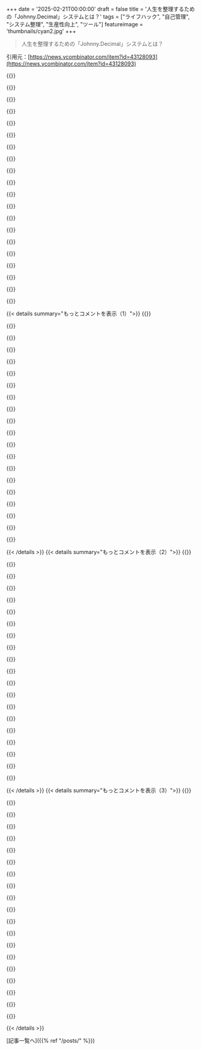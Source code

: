 +++
date = '2025-02-21T00:00:00'
draft = false
title = '人生を整理するための「Johnny.Decimal」システムとは？'
tags = ["ライフハック", "自己管理", "システム整理", "生産性向上", "ツール"]
featureimage = 'thumbnails/cyan2.jpg'
+++

> 人生を整理するための「Johnny.Decimal」システムとは？

引用元：[https://news.ycombinator.com/item?id=43128093](https://news.ycombinator.com/item?id=43128093)

{{<matomeQuote body="Johnnyのシステムはすごくいいけど、マジで頭が爆発するかも。自分も自動車に21を割り振ったとして、保険をどこに置くか迷う。適当に振り分けるけど、後でどこに入れたかわからなくなる。全体を把握できないから、結局なにも見つけられなくなる。Johnnyに敬意を表するけど、正直使いこなせない。" userName="Beestie" createdAt="2025-02-21T17:16:44" color="">}}

{{<matomeQuote body="まさにその通りだね。情報は複数の文脈に関連することが多くて、どんなに階層的に整理しても覚えきれない。覚えるのが苦手な人には特に厳しい。タグやコンテンツ分類が解決策かもだけど、常にデータを整理する手間がかかる。最近は自動タグ付けのツールもあって助かってる。" userName="threecheese" createdAt="2025-02-22T16:46:57" color="">}}

{{<matomeQuote body="自分もどのフォルダに何を入れたか覚えてない。だから、検索を頻繁に使うんだ。90％はキーワードで探せるけど、ちゃんと自分に意味のある名前を付けないといけない。リンクも同様で、過去のチケットを探すのも簡単さ。ブラウザの履歴をあまり消さないのはこれが理由。" userName="xivzgrev" createdAt="2025-02-23T06:58:22" color="#ff5c5c">}}

{{<matomeQuote body="Johnnyだけど、これは典型的な例だね。保険は自動車の下か、車の中に保険を置くか、どっちかは自分の脳に合う方を選べばいい。実際、保険はその対象に近くに置くのが良い。インデックスも使えば、検索で簡単に探せるよ。" userName="jen729w" createdAt="2025-02-21T22:32:06" color="#45d325">}}

{{<matomeQuote body="そうだね、脳は人それぞれだから、選択が変わることもある。" userName="tener" createdAt="2025-02-22T08:36:53" color="">}}

{{<matomeQuote body="分かる。Johnny.Decimalを7年使ってきたけど、シンボリックリンクを使うことで管理が楽になった。仕事の整理がしやすくなったけど、プライベートはまだ試行錯誤してる。" userName="ics" createdAt="2025-02-22T18:05:39" color="">}}

{{<matomeQuote body="これだ！自分もフォルダよりタグの方が好き。ノートを一つのフォルダに入れて、タグを使うことで分類が楽になる。" userName="arbitrandomuser" createdAt="2025-02-21T18:03:06" color="">}}

{{<matomeQuote body="自分はタグが好きだけど、使い方がバラバラになっちゃうことが多い。そのせいで見つけられなくなる。ファイル構造だと、必ずどこかに入れる必要があるから管理しやすい。タグは色々と使えるけど、管理が難しい。" userName="benrutter" createdAt="2025-02-22T13:11:52" color="">}}

{{<matomeQuote body="オートコンプリートは助かるけど、ミススペルが問題で再タグ付けが大変になる。" userName="edgarvaldes" createdAt="2025-02-22T16:13:37" color="">}}

{{<matomeQuote body="さらに、タグは自然に階層構造になるべきだから、どんな分類でも対応できるようにしたい。" userName="lblume" createdAt="2025-02-21T18:16:00" color="">}}

{{<matomeQuote body="Obsidianみたいなリンクされたドキュメントのウィキシステムが好きだわ。複数の経路で情報にアクセスできるのがいい。健康保険はどっちのノートに入れるか悩むけど、必要に応じて適切な方にリンクすればOK。自分は小さいノートより大きくて見出しがたくさんある方が好きだな。" userName="Vegenoid" createdAt="2025-02-21T23:09:55" color="#ff5c5c">}}

{{<matomeQuote body="非テキストファイルをどうやってリンクするの？パソコンのファイルに直接リンクする感じ？それだとモバイルアプリで見れなくなるのかな？同期の仕組みに組み込んでるのか知りたい。" userName="fivestones" createdAt="2025-02-25T08:24:14" color="">}}

{{<matomeQuote body="非テキストファイルは「vault」ディレクトリのサブディレクトリに入れて、こんな感じでリンクするよ：>「![some description](media/something.pdf)」。全体のvaultはiCloudドライブにあるから、スマホでもファイルが見れるんだ。" userName="Vegenoid" createdAt="2025-03-01T07:00:24" color="#45d325">}}

{{<matomeQuote body="俺も似た問題に悩んでて、なるべくフラットに整理するようにしてる。全部を13に入れる感じで。フラットな構造は整理されてないみたいだけど、少ないアイテムなら一つずつ見るのが意外に早いよ。" userName="gloomyday" createdAt="2025-02-21T18:19:41" color="">}}

{{<matomeQuote body="今の時代はCtrl+Fで「insurance」だね。物理的な紙なら、重要な書類が入ったフォルダーの中にあるかな。階層に頼りすぎるのは危険で、特定の書類を探すなら、名前で探した方が効率的だよ。" userName="vvillena" createdAt="2025-02-22T20:07:52" color="">}}

{{<matomeQuote body="階層構造はタクソノミーの争いの元だよね。>「タグ付け」が最重要。だから1PasswordがBitwardenより好き。フォルダー必要なし、タグがあればいい。Firefoxのブックマークシステムも最高。" userName="mdaniel" createdAt="2025-02-22T20:55:58" color="#45d325">}}

{{<matomeQuote body="最近知ったんだけど、ターミナルからmacのSpotlight検索インデックスにアクセスできるmdfindを使うと便利。置き忘れたpdfを探すのに良いよ。" userName="koenneker" createdAt="2025-02-22T20:49:59" color="">}}

{{<matomeQuote body="この問題、俺も経験した。無理にシステムを作ろうとして考えすぎたんだ。結局、箱を作ってプラスチックの封筒を使って整理してる。何かあれば箱からごそごそ探せばいいから楽だよ。" userName="beAbU" createdAt="2025-02-21T17:44:04" color="">}}

{{<matomeQuote body="Zettelkastenを利用して、文字と数字を交互に使ってる。21a5は自分のモバイル用。分類って難しいよな。デューリー方式も同じ問題に直面してたと思う。" userName="blippage" createdAt="2025-02-23T08:56:00" color="#ff33a1">}}

{{<matomeQuote body="デューリーがどんなにひどい人だったか、知って驚いたよ。詳しくはWikipediaを見てみて。" userName="MollyRealized" createdAt="2025-02-24T02:08:01" color="">}}

{{< details summary="もっとコメントを表示（1）">}}
{{<matomeQuote body="なんで数字を使うのか分からないな。例でいうと、Citronの保険を21.2.8みたいに示すこともできるけど、automobiles.citron.insuranceって呼んでもいいじゃん。automobiles/citron/insuranceみたいだし、フォルダ構造を使うのと何が違うの？" userName="lylejantzi3rd" createdAt="2025-02-24T00:47:30" color="">}}

{{<matomeQuote body="フォルダをcitronにする方が、同じレベルでN個のフォルダを作れるから、2の方が管理しやすくなるってことが違いかな。" userName="unfixed" createdAt="2025-02-25T09:56:53" color="">}}

{{<matomeQuote body="必要なのは、アイテムが複数の場所に存在できるツリーだね。Bearはそのヒエラルキーのタグをうまくやってるし、多くのファイルシステムもハードリンクでできるけど、UXが微妙だね。" userName="xixixao" createdAt="2025-02-21T17:20:14" color="#ff33a1">}}

{{<matomeQuote body="おお、すごい発想だ！シュレーディンガーのファイルシステムが必要だな！どこにでも保険のポリシーがある感じが最高だ！" userName="Beestie" createdAt="2025-02-21T17:27:45" color="#785bff">}}

{{<matomeQuote body="まだ使ったことはないけど、二つの場所を探すのは十数箇所より楽だと思う。完璧ではないかもしれないけど、どちらかを適当に選んでも検索スペースを減らせるし、試してみるつもりだ。" userName="catlifeonmars" createdAt="2025-02-22T23:13:21" color="">}}

{{<matomeQuote body="JDみたいなものを自分のシステムにタグを使って導入しようと考えてるよ。PaperlessでPDFを整理して、Obsidianでメモ、Gmailでメール、Todoistでタスク、ClozeでCRMを使ってるんだけど、全部タグをサポートしてるんだ。" userName="zwayhowder" createdAt="2025-02-22T21:07:37" color="#ff33a1">}}

{{<matomeQuote body="それにはシンボリックリンクかハードリンクが役立つかもね。ハードリンクなら、同じファイルを二つの場所で見ることができて、変更や削除したら両方から消えるし。" userName="mindwork" createdAt="2025-02-21T18:18:04" color="">}}

{{<matomeQuote body="＞また削除したら他のディレクトリからも消えるってさ、君のOSはうちのと全然違うね。LinuxとmacOSのハードリンクはただの名前付きinodeだから、全部の参照が消えないとディスクを再利用できないんだ。" userName="mdaniel" createdAt="2025-02-22T20:58:58" color="">}}

{{<matomeQuote body="TheBrain.comみたいなツールが役立つね。一つのノードに複数の親と兄弟を持つことができるから。" userName="mjklin" createdAt="2025-02-22T20:51:16" color="">}}

{{<matomeQuote body="結局、いくつかの場所のうちの一つにしかないわけで、肝心なのはその場所を知っていて、すぐにアクセスできることだよ。" userName="dubeye" createdAt="2025-02-21T19:27:58" color="">}}

{{<matomeQuote body="そうそう、これだよね。" userName="methods21" createdAt="2025-02-26T14:21:44" color="">}}

{{<matomeQuote body="PKMでは発見性、ポータブル性、維持管理のしやすさ、リコールのしやすさのトレードオフがあるね。ポータブル性が大事で、Notionみたいなのは避けてる。テキストファイルは安心だけど、Johnny Decimalは新しいノートの追加が面倒だな。結局、検索機能があればリコールのしやすさは解決できるし、発見性がメリットって感じ。今はPARAに近いことやってるけど、Emacsのユーザーとしてはdenoteも面白い。" userName="erganemic" createdAt="2025-02-21T17:00:10" color="#ff33a1">}}

{{<matomeQuote body="発見性、ポータブル性、維持管理のしやすさのトレードオフについての洞察、いいね。オブシディアンはポータブルなシステムとして信頼してるよ。その基本概念は他の多くのアプリでも使われてるから。今はBear使ってるけど、問題なくオブシディアンに移行できたよ。" userName="SebastianKra" createdAt="2025-02-25T11:51:39" color="#ff5733">}}

{{<matomeQuote body="僕も同じような感じ！全てを一つのフォルダにプレーンテキストのMarkdownファイルで保存してる。自分のソフトが壊れても、最新のインデクサーに取り込むだけだし問題なし。" userName="disqard" createdAt="2025-02-22T00:05:46" color="">}}

{{<matomeQuote body="paperless-ngxを使ってて、ドキュメントを10種類ぐらい管理してる。郵便物や処方箋をスキャンして基本的に全部入れちゃう。分類機能があって、時間が経つと自動で日付や種類を判別してくれる。バックアップも定期的に取ってるし、管理がすごく楽だよ。" userName="ornornor" createdAt="2025-02-23T12:32:13" color="">}}

{{<matomeQuote body="Johnny Decimalが解決しようとしてること、ほんとにわかるよ。デジタル整理はみんな苦労してて、シンプルなシステムは魅力的だよね。でも、実際の情報は一つのカテゴリーに収まりきらないことが多い。Johnny Decimalの強みはシンプルさだけど、それが実際の複雑さに対する弱点にもなってる。情報の自然なつながりを無視せずに、文書が複数の文脈に存在できるアプローチの方が成功することが多い。" userName="bluechair" createdAt="2025-02-21T15:59:15" color="#785bff">}}

{{<matomeQuote body="タグの重要性を感じるよ。アイテムが複数のカテゴリーに表示できるから、重複を避けつつも各カテゴリーに関連付けられる。" userName="raintrees" createdAt="2025-02-21T16:13:26" color="">}}

{{<matomeQuote body="やっぱりシステムを持つことが大事で、どのシステムでもいいと思う。階層を3レベルに制限することに大きな意義は感じないし、作成時間をファイル名に入れることも冗長だと思う。でもやってしまうことが多いんだよね。" userName="vander_elst" createdAt="2025-02-21T15:46:39" color="">}}

{{<matomeQuote body="過去の議論：<br>https://news.ycombinator.com/item?id=36308366<br>https://news.ycombinator.com/item?id=37506640<br>https://news.ycombinator.com/item?id=25398027" userName="dang" createdAt="2025-02-22T19:41:49" color="">}}

{{<matomeQuote body="ありがとう！要点をまとめると、Johnny Decimalはプロジェクトを整理するシステムで、いろんなスレッドがあるよ。<br>https://news.ycombinator.com/item?id=37506640<br>https://news.ycombinator.com/item?id=36308366<br>https://news.ycombinator.com/item?id=36300472" userName="oneeyedpigeon" createdAt="2025-02-21T15:46:38" color="">}}


{{< /details >}}
{{< details summary="もっとコメントを表示（2）">}}
{{<matomeQuote body="何回もコンピュータを移行してるせいか、ファイルの作成日が変になってる。JDは使ってないけど、年ごとのフォルダにいろいろ入れてて、例えば2012年に始めたグラフィックノベルがページによって2014年や2019年の日付になってることがある。これって移行のせい？それとも後から編集して新しいファイルとして保存したのかな？とにかく日付が変だよね。どんなシステムを持つかが大事なのは同意。" userName="egypturnash" createdAt="2025-02-21T16:09:24" color="">}}

{{<matomeQuote body="全く同意。ファイルをコピーする時って、元の日付が保持されるのか、それとも新たに始まるのか、正解はあるけど、使ってるOSやプログラムによって違うかも。でもそんなことに気を使いたくないよね。自分は作成日やユニーク名が必要な時は、日付をサフィックスとして加えてる。022125って感じで、一目で分かりやすくなるしね。" userName="MetaWhirledPeas" createdAt="2025-02-21T16:23:50" color="#38d3d3">}}

{{<matomeQuote body="250221の方が君のニーズには合ってると思うよ。" userName="charleshan" createdAt="2025-02-22T19:23:24" color="">}}

{{<matomeQuote body="ファイルシステムに作成日の追跡を任せるのは、データ移動の際に気を使わなきゃいけなくなるよね。20250221-nyc-tripみたいな名前は粗いけど耐久性が高い方法だと思う。" userName="cloudfudge" createdAt="2025-02-21T15:54:20" color="">}}

{{<matomeQuote body="20250221-nyc-tripは作成日時じゃなくて、テーマの識別子だよ。どっちも日付だけど、違う意味を持つんだ。" userName="ghostly_s" createdAt="2025-02-21T16:00:52" color="">}}

{{<matomeQuote body="作成日時から始めるとして、そうすると両方の意味を持つことになるんだよね。" userName="cloudfudge" createdAt="2025-02-25T00:06:42" color="">}}

{{<matomeQuote body="同意。こういう投稿の利点は、誰かが自身のシステムを文書化して、改良したこと。そしたら自分に合うアイデアを盗んで応用できる。整理整頓が苦手な自分には、こういうガイドが助かる。全体のシステムを試すと失敗することが多いから、気に入った部分だけを試してるんだ。" userName="zerkten" createdAt="2025-02-21T15:58:50" color="#ff5733">}}

{{<matomeQuote body="普段使ういくつかの階層が3レベルを超えてて、すごく面倒。作業のためにサブディレクトリをデスクトップにコピーすることもある。作業が終わったら、また小さな「箱」に戻してデスクトップのは消しちゃう。" userName="tsumnia" createdAt="2025-02-21T15:51:21" color="">}}

{{<matomeQuote body="そういうので、NeXT CubeのMiller Column Filebrowserが無性に恋しくなる。Appleの実装ももっとそれに似てほしい。MacBookで使うと、なんか「合ってない」感じなんだよね。" userName="WillAdams" createdAt="2025-02-21T15:56:20" color="">}}

{{<matomeQuote body="Johnny DecimalみたいなPARAを含むいろんな整理システムを試したけど、どれもうまくいかなかった。ADHDの自分には、整理に力を入れないのが一番合ってる。だからLogseq/Tana/Reflectみたいなツールがすごく役立ってる。ジャーナルに書いてタグを付けたり、必要があれば特定のページを作ってる。ただ検索とバックリンクがあればそれで十分なんだ。" userName="lardissone" createdAt="2025-02-21T15:56:42" color="#ff33a1">}}

{{<matomeQuote body="長年色んなアプリを試した結果、こういうシンプルな組織方法に落ち着いたよ。週に一回のクリーンアップで過去のノートとつなげてる。おかげで時間が節約できて、分析麻痺も減って、集中できるようになった。書くことが最重要だね。" userName="a1ff00" createdAt="2025-02-21T16:12:41" color="#785bff">}}

{{<matomeQuote body="＞ concoufany<br>それってcacophony（騒音）じゃない？" userName="Invictus0" createdAt="2025-02-21T16:38:25" color="">}}

{{<matomeQuote body="その通り！複雑なシステムはただのノイズだよ。シンプルなMDファイルと良い検索機能があれば、あっという間に必要な情報が見つかる。自分は年ごとに大きなファイルにメモやタスクを日ごとに分けてるよ。" userName="kossTKR" createdAt="2025-02-21T16:06:30" color="#45d325">}}

{{<matomeQuote body="自分もADHDではないけど、組織化に努力しないのが一番だと思う。ウェブサイト見て混乱したからすぐに閉じたし、組織は継続性が鍵だと思うけど、それが苦手なんだよね。" userName="niteshpant" createdAt="2025-02-21T16:02:45" color="#ff33a1">}}

{{<matomeQuote body="自分はADHDじゃないと思うけど、Logseqが大好き。ノート、日記、タスク管理の完璧なミックスだと思う。エントリーを整理するのが面倒だと、ログが全く取れなくなっちゃう。" userName="bicx" createdAt="2025-02-21T16:10:14" color="#ff33a1">}}

{{<matomeQuote body="色々なツールを試したけど結局Logseqに戻ってきた。素晴らしいね。ただ、モバイルアプリは本当にひどい。" userName="lardissone" createdAt="2025-02-21T16:27:37" color="">}}

{{<matomeQuote body="色んなKMSを試したけど、結局Google Keepに戻ってきてしまう。モバイルアプリの使いにくさが一番の理由。簡単に使えるアプリがあれば嬉しいのに。" userName="h14h" createdAt="2025-02-21T16:43:25" color="">}}

{{<matomeQuote body="もしモバイルアプリがPDFの読み込みやハイライトをデスクトップ版と同じくらいうまく扱えたら、Logseq以外のツールは使わないよ。PDFで読めれば最高なんだけど。" userName="smeej" createdAt="2025-02-21T17:20:46" color="#785bff">}}

{{<matomeQuote body="大体のものは続かないけど、今の自分のやり方はこれ。物理的なものはファイル整理ボックスで、デジタルはMediaWikiの簡単なインストール。手軽に編集できて、検索もまあまあ。" userName="znpy" createdAt="2025-02-21T16:31:23" color="">}}

{{<matomeQuote body="Capacitiesが大好き。オブジェクト指向でプロパティやタグがあって、フォルダがないのがいい。" userName="asystole" createdAt="2025-02-21T16:06:58" color="#785bff">}}


{{< /details >}}
{{< details summary="もっとコメントを表示（3）">}}
{{<matomeQuote body="最近使い始めて好きになってきたよ。特にAPIアクセスが最高で、音声メモの転写を日記に送れるのが便利。カスタムオブジェクトの機能も良い。ただ、他のプラットフォームからのインポート機能がないのが残念で、今はLogseqに歴史やメモが全部あるんだ。" userName="lardissone" createdAt="2025-02-24T20:34:03" color="#ff5733">}}

{{<matomeQuote body="試してみたけど、いい感じ。正直、アウトライニングが恋しい。折りたたみ機能のあるアウトライニングモードがあればいいな。おすすめありがとう。" userName="lardissone" createdAt="2025-02-21T16:26:25" color="">}}

{{<matomeQuote body="https://capacities.io/tutorials/outliner-mode" userName="asystole" createdAt="2025-02-21T16:34:14" color="">}}

{{<matomeQuote body="それ試したけど、アウトライニングモードをデフォルトにして欲しいんだ。行の先頭に’−’と書く代わりにさ。ちゃんと試してみるね。ありがとう。" userName="lardissone" createdAt="2025-02-21T17:00:45" color="">}}

{{<matomeQuote body="＞“私たちはみんなが知識を構築するためのツールにアクセスできるべきだと信じています。だからCapacitiesの主要製品はずっと無料です。”<br>ワオ、これには心をつかまれた。" userName="airstrike" createdAt="2025-02-21T16:13:36" color="#ff5c5c">}}

{{<matomeQuote body="何それ？" userName="mohaba" createdAt="2025-02-21T16:09:57" color="">}}

{{<matomeQuote body="この製品はすごく見えるし、モバイルアプリもすごく良さそう。でも、自己ホスティングじゃなくて標準形式じゃないと、会社が潰れたときにどうするの？データをエクスポートできても、どこにインポートするの？<br>代替品のリンクもどうぞ：<br>https://selfh.st/alternatives/notion/" userName="skoskie" createdAt="2025-02-21T16:26:21" color="">}}

{{<matomeQuote body="その気持ちわかるよ。私は自己ホスティングを気にしないタイプなんだ。Capacitiesはオブジェクト（メモやページ）の一括エクスポートができて、適切なフォルダ構造でマークダウンとフロントマター、メディアが全て含まれてるから大満足。" userName="asystole" createdAt="2025-02-21T16:36:06" color="#ff5c5c">}}

{{<matomeQuote body="彼らはHNのハグ・オブ・デスに押しつぶされてるかも。isEmailVerifiedエンドポイントが429エラー出すからサインアップできない。こんな実行力で、親密な知識を預けられるか？" userName="mdaniel" createdAt="2025-02-22T21:11:03" color="">}}

{{<matomeQuote body="ADHDの人たちからのフィードバックがいい感じみたいだから、ここのリンクも見てみたら？<br>https://www.limitless.ai/#pendant" userName="jonaias" createdAt="2025-02-21T16:16:53" color="">}}

{{<matomeQuote body="すごく魅力的な提案だね。今は予算がないけど、リリースやレビューが出てきたら注目しておく！" userName="egglemonsoup" createdAt="2025-02-21T16:42:51" color="#785bff">}}

{{<matomeQuote body="会話が記録されるのは嫌なんだけど、どうやってそれを防げるの？自分が記録されてるか確認する方法は？" userName="multjoy" createdAt="2025-02-21T19:40:41" color="">}}

{{<matomeQuote body="自分の国への発送待ちなんだ。10月23日に予約したのになぁ。" userName="lardissone" createdAt="2025-02-21T16:24:52" color="">}}

{{<matomeQuote body="その通りだね！" userName="doomnuts" createdAt="2025-02-21T16:03:39" color="">}}

{{<matomeQuote body="このシステムはクールだけど、人生のすべてを最適化しようとするのは疲れることもある。今はただ存在に集中して、大事なことを思い出そうとしてるんだ。メモを取ったりTODOリストは使うけど、今この瞬間に役立つために使ってるよ。色々失ったかもしれないけど、ストレスを減らしたことで全体的に良くなった。" userName="jppope" createdAt="2025-02-21T17:06:56" color="#785bff">}}

{{<matomeQuote body="まさにその通り。いくつかのことを失うことより、すべてのタスクでの精神的な負担が少ない方が大事だよ。今は毎日新しいページを作ってTODOリストを書くノートを使ってる。会議のメモもそこに書くけど、プロジェクトファイルには入れない方がいい。書籍からのメモを簡単に参照できる形式で保存できればいいのに。Kindleはダメだし、ObsidianはTikTokから180度違って、ちょっと頭を使うよね。" userName="robertritz" createdAt="2025-02-23T09:20:25" color="#785bff">}}

{{<matomeQuote body="Johnny.Decimalを試したけど、相当頑張った後にPARAに切り替えた。JDはカテゴリーが静的なら悪くないけど、個人で使うにはちょっと厳しくて覚えにくかった。小さなビジネスにはいいかもだけど、数字が面白くても自分だけで使うのには関係なかったし。記憶よりも収納を重視してたから、自分には合わなかった。結局、どんなシステムでもないよりはマシだよね。" userName="emacsen" createdAt="2025-02-21T15:53:40" color="">}}

{{<matomeQuote body="自分が messyタイプなのを理解するのが鍵だったよ。好きなことは、アイデアをその場でメモすることや、プロジェクト中はドキュメントがたくさんあること。終わったらフォルダにまとめて放置する。でも、NotionやObsidianみたいなツールは嫌だし、硬いシステムに縛られるのも嫌。自分の解決策はUpnote、Proton Drive、そして messyなデスクトップだよ。最適化できてるとは言えないけど、必要なことはすぐに見つけられるし、プロジェクト中はやるべきこともわかる。" userName="MailleQuiMaille" createdAt="2025-02-21T19:48:07" color="#38d3d3">}}

{{<matomeQuote body="＞ファイル階層を常識的に整理して、数字を追加して<br>>無駄に長いブログ記事を書く<br>>そしたらHNのフロントページに行く<br><br>そんな感じだね。ファイル名のスペースはどうかと思うし、なんでこれがHNで450ポイントも得るのか理解できない。" userName="fleshmonad" createdAt="2025-02-22T14:16:38" color="">}}

{{<matomeQuote body="Johnny.DecimalをObsidianのボールトで使ってるんだけど、未来に物を見つける目的よりは、シンプルで使いやすいシステムだからフォルダ階層の整理に使ってる感じかな。フォルダにはラベルを付けてるけど、ファイルには数値のラベル付けはしてないんだ。ジャーナルエントリーとかユニークなノート、ブログポスト、ブックノート、レシピ、個別のサイドプロジェクト用のフォルダがあって、いくつかのタグ（ほとんどテンプレートから自動生成）で過去のノートを探せるけど、そんなに頻繁には使わない。要するに、フォルダ階層をJohnny.Decimalにするのはすごく簡単で、仕事をどう整理するか考えなくて良くなったってこと。他のPKMの整理方法と比べると、手間がかからず、設置にも手間いらずだよ。" userName="spmcl" createdAt="2025-02-22T14:28:37" color="#38d3d3">}}


{{< /details >}}


[記事一覧へ]({{% ref "/posts/" %}})

